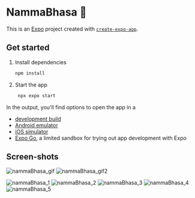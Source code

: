 # NammaBhasa 👋

This is an [Expo](https://expo.dev) project created with [`create-expo-app`](https://www.npmjs.com/package/create-expo-app).

## Get started

1. Install dependencies

   ```bash
   npm install
   ```

2. Start the app

   ```bash
    npx expo start
   ```

In the output, you'll find options to open the app in a

- [development build](https://docs.expo.dev/develop/development-builds/introduction/)
- [Android emulator](https://docs.expo.dev/workflow/android-studio-emulator/)
- [iOS simulator](https://docs.expo.dev/workflow/ios-simulator/)
- [Expo Go](https://expo.dev/go), a limited sandbox for trying out app development with Expo

## Screen-shots
![nammaBhasa_gif](https://github.com/user-attachments/assets/4502974f-be5c-4650-8f18-e4a2f17d5a11)
![nammaBhasa_gif2](https://github.com/user-attachments/assets/3b420f7d-ef9f-43bc-84db-ecbeb952c77b)


![nammaBhasa_1](https://github.com/user-attachments/assets/28ffb717-df48-44bb-865c-f66b7700f55d)
![nammaBhasa_2](https://github.com/user-attachments/assets/86759e80-7251-4d16-a3e2-f28e89f4d24e)
![nammaBhasa_3](https://github.com/user-attachments/assets/67b03555-1b21-4608-b4da-8cbe444f7a23)
![nammaBhasa_4](https://github.com/user-attachments/assets/fce89506-aef1-4822-8480-ab7a95d5eab6)
![nammaBhasa_5](https://github.com/user-attachments/assets/f88205a1-df56-42f1-8552-ce2e20145ca3)
